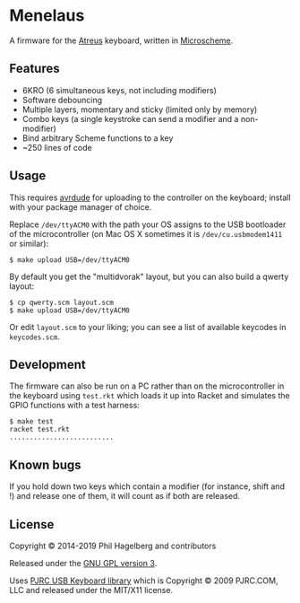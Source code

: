 # Menelaus

A firmware for the
[Atreus](http://atreus.technomancy.us) keyboard, written in
[Microscheme](https://ryansuchocki.github.io/microscheme/).

## Features

* 6KRO (6 simultaneous keys, not including modifiers)
* Software debouncing
* Multiple layers, momentary and sticky (limited only by memory)
* Combo keys (a single keystroke can send a modifier and a non-modifier)
* Bind arbitrary Scheme functions to a key
* ~250 lines of code

## Usage

This requires [avrdude](https://www.nongnu.org/avrdude/) for uploading
to the controller on the keyboard; install with your package manager
of choice.

Replace `/dev/ttyACM0` with the path your OS assigns to the USB
bootloader of the microcontroller (on Mac OS X sometimes it is
`/dev/cu.usbmodem1411` or similar):

    $ make upload USB=/dev/ttyACM0

By default you get the "multidvorak" layout, but you can also build a
qwerty layout:

    $ cp qwerty.scm layout.scm
    $ make upload USB=/dev/ttyACM0

Or edit `layout.scm` to your liking; you can see a list of available
keycodes in `keycodes.scm`.

## Development

The firmware can also be run on a PC rather than on the
microcontroller in the keyboard using `test.rkt` which loads it up
into Racket and simulates the GPIO functions with a test harness:

    $ make test
    racket test.rkt
    ..........................

## Known bugs

If you hold down two keys which contain a modifier (for instance,
shift and !) and release one of them, it will count as if both are released.

## License

Copyright © 2014-2019 Phil Hagelberg and contributors

Released under the [GNU GPL version 3](https://www.gnu.org/licenses/gpl.html).

Uses [PJRC USB Keyboard library](http://www.pjrc.com/teensy/usb_keyboard.html)
which is Copyright © 2009 PJRC.COM, LLC and released under the MIT/X11 license.
